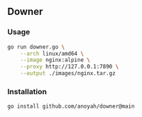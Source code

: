 ## Downer

### Usage

```bash
go run downer.go \
    --arch linux/amd64 \
    --image nginx:alpine \
    --proxy http://127.0.0.1:7890 \
    --output ./images/nginx.tar.gz
```

### Installation

`go install github.com/anoyah/downer@main`
